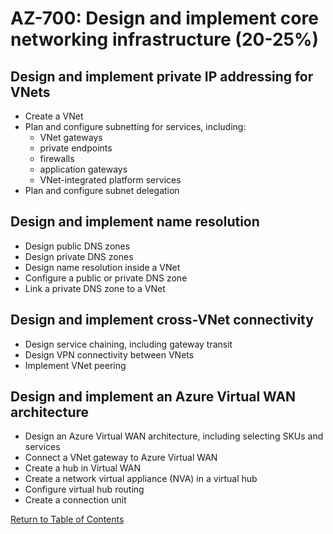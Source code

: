 # AZ-700: Design and implement core networking infrastructure (20-25%)

## Design and implement private IP addressing for VNets
- Create a VNet
- Plan and configure subnetting for services, including:
    - VNet gateways
    - private endpoints
    - firewalls
    - application gateways
    - VNet-integrated platform services
- Plan and configure subnet delegation

## Design and implement name resolution
- Design public DNS zones
- Design private DNS zones
- Design name resolution inside a VNet
- Configure a public or private DNS zone
- Link a private DNS zone to a VNet

## Design and implement cross-VNet connectivity
- Design service chaining, including gateway transit
- Design VPN connectivity between VNets
- Implement VNet peering

## Design and implement an Azure Virtual WAN architecture
- Design an Azure Virtual WAN architecture, including selecting SKUs and services
- Connect a VNet gateway to Azure Virtual WAN
- Create a hub in Virtual WAN
- Create a network virtual appliance (NVA) in a virtual hub
- Configure virtual hub routing
- Create a connection unit

[Return to Table of Contents](README.md)